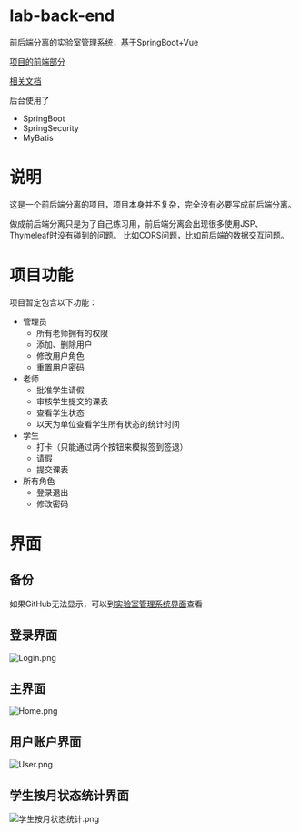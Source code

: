 # lab-back-end
前后端分离的实验室管理系统，基于SpringBoot+Vue

[项目的前端部分](https://github.com/FatShallot/lab-front-end)

[相关文档](http://47.100.44.201:8000/category/front-and-back-end-separation/)

后台使用了
- SpringBoot
- SpringSecurity
- MyBatis

# 说明
这是一个前后端分离的项目，项目本身并不复杂，完全没有必要写成前后端分离。

做成前后端分离只是为了自己练习用，前后端分离会出现很多使用JSP、Thymeleaf时没有碰到的问题。
比如CORS问题，比如前后端的数据交互问题。

# 项目功能
项目暂定包含以下功能：
- 管理员
    - 所有老师拥有的权限
    - 添加、删除用户
    - 修改用户角色
    - 重置用户密码
- 老师
    - 批准学生请假
    - 审核学生提交的课表
    - 查看学生状态
    - 以天为单位查看学生所有状态的统计时间
- 学生
    - 打卡（只能通过两个按钮来模拟签到签退）
    - 请假
    - 提交课表
- 所有角色
    - 登录退出
    - 修改密码

# 界面
## 备份
如果GitHub无法显示，可以到[实验室管理系统界面](http://47.100.44.201:8000/2020/03/17/%e5%ae%9e%e9%aa%8c%e5%ae%a4%e7%ae%a1%e7%90%86%e7%b3%bb%e7%bb%9f%e7%95%8c%e9%9d%a2/)查看

## 登录界面

![Login.png](http://ww1.sinaimg.cn/large/005IGVTXly1gcvu5vx3gzj31hc0smjt1.jpg)

## 主界面

![Home.png](http://ww1.sinaimg.cn/large/005IGVTXly1gd9ib3iu7pj31hc0smgn7.jpg)

## 用户账户界面

![User.png](http://ww1.sinaimg.cn/large/005IGVTXly1gdaklamtasj31hc0smq5i.jpg)

## 学生按月状态统计界面

![学生按月状态统计.png](http://ww1.sinaimg.cn/large/005IGVTXly1gdfhb6mp2dj31hc0sm412.jpg)